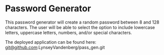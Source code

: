 # Password Generator
This password generator will create a random password between 8 and 128 characters. 
The user will be able to select the option to include lowercase letters, uppercase letters, numbers, and/or special characters.

The deployed application can be found here: git@github.com:LynseyVandenberg/pass_gen.git
